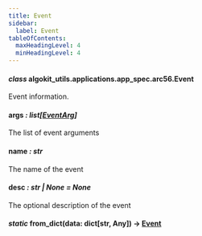 ```yaml
---
title: Event
sidebar:
  label: Event
tableOfContents:
  maxHeadingLevel: 4
  minHeadingLevel: 4
---
```


#### _class_ algokit_utils.applications.app_spec.arc56.Event

Event information.

#### args _: list[[EventArg](EventArg.md#algokit_utils.applications.app_spec.arc56.EventArg)]_

The list of event arguments

#### name _: str_

The name of the event

#### desc _: str | None_ _= None_

The optional description of the event

#### _static_ from_dict(data: dict[str, Any]) → [Event](#algokit_utils.applications.app_spec.arc56.Event)
